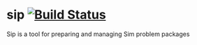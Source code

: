 # sip [![Build Status](https://travis-ci.org/krzyk240/sip.svg)](https://travis-ci.org/krzyk240/sip)

Sip is a tool for preparing and managing Sim problem packages
